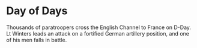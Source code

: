 # Day of Days

Thousands of paratroopers cross the English Channel to France on D-Day. Lt Winters leads an attack on a fortified German artillery position, and one of his men falls in battle.